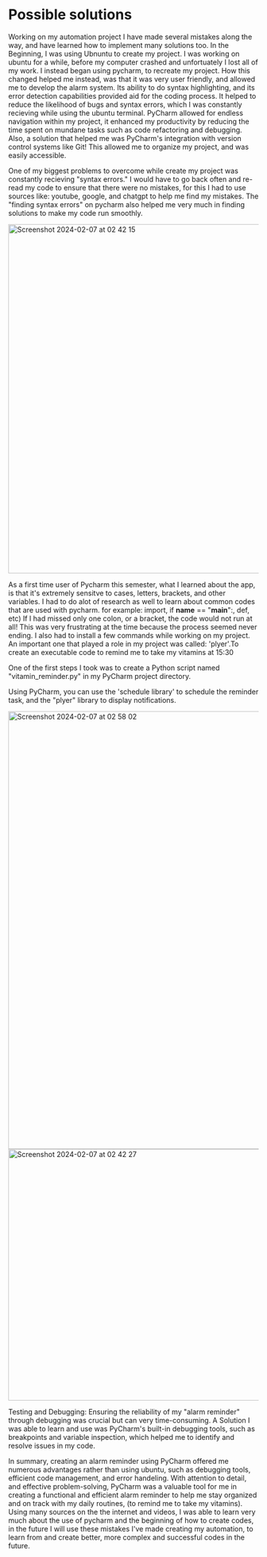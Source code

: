 # Possible solutions 

Working on my automation project I have made several mistakes along the way, and have learned how to implement many solutions too.
In the Beginning, I was using Ubnuntu to create my project. I was working on ubuntu for a while, before my computer crashed and unfortuately I lost all of my work.
I instead began using pycharm, to recreate my project. 
How this changed helped me instead, was that it was very user friendly, and allowed me to develop the alarm system. 
Its ability to do syntax highlighting, and its error detection capabilities provided aid for the coding process. It helped to reduce the likelihood of bugs and syntax errors, which I was constantly recieving while using the ubuntu terminal.
PyCharm allowed for endless navigation within my project, it enhanced my productivity by reducing the time spent on mundane tasks such as code refactoring and debugging.
Also, a solution that helped me was PyCharm's integration with version control systems like Git! This allowed me to organize my project, and was easily accessible. 

One of my biggest problems to overcome while create my project was constantly recieving "syntax errors." I would have to go back often and re-read my code to ensure that there were no mistakes, for this I had to use sources like: youtube, google, and chatgpt to help me find my mistakes. 
The "finding syntax errors" on pycharm also helped me very much in finding solutions to make my code run smoothly.

<img width="701" alt="Screenshot 2024-02-07 at 02 42 15" src="https://github.com/AngelinaNSS/AngelinaNSS/assets/148863357/56380af4-50bc-4aa1-9bd6-48d68a81b8a0">


As a first time user of Pycharm this semester, what I learned about the app, is that it's extremely sensitve to cases, letters, brackets, and other variables.
I had to do alot of research as well to learn about common codes that are used with pycharm.
for example: import, if __name__ == "__main__":, def, etc)
If I had missed only one colon, or a bracket, the code would not run at all! This was very frustrating at the time because the process seemed never ending. I also had to install a few commands while working on my project. An important one that played a role in my project was called: 'plyer'.To create an executable code to remind me to take my vitamins at 15:30

One of the first steps I took was to create a Python script named "vitamin_reminder.py" in my
PyCharm project directory.

Using PyCharm, you can use the 'schedule library' to schedule the reminder task, and the "plyer" library to display notifications.

<img width="879" alt="Screenshot 2024-02-07 at 02 58 02" src="https://github.com/AngelinaNSS/AngelinaNSS/assets/148863357/2774e04a-006c-4477-ad83-b04f2d188e89">



<img width="505" alt="Screenshot 2024-02-07 at 02 42 27" src="https://github.com/AngelinaNSS/AngelinaNSS/assets/148863357/d0c322ab-b1e5-4fc9-8123-025f8d0361d6">


Testing and Debugging: Ensuring the reliability of my "alarm reminder" through debugging was crucial but can very time-consuming.
A Solution I was able to learn and use was PyCharm's built-in debugging tools, such as breakpoints and variable inspection, which helped me to identify and resolve issues in my code. 


In summary, creating an alarm reminder using PyCharm offered me numerous advantages rather than using ubuntu, such as debugging tools, efficient code management, and error handeling. 
With attention to detail, and effective problem-solving, PyCharm was a valuable tool for me in creating a functional and efficient alarm reminder to help me stay organized and on track with my daily routines, (to remind me to take my vitamins).
Using many sources on the the internet and videos, I was able to learn very much about the use of pycharm and the beginning of how to create codes, in the future I will use these mistakes I've made creating my automation, to learn from and create better, more complex and successful codes in the future.
